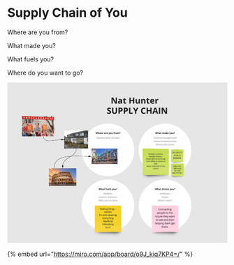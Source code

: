 # Supply Chain of You

Where are you from?

What made you?

What fuels you?

Where do you want to go?

![](<../.gitbook/assets/image (6).png>)

{% embed url="https://miro.com/app/board/o9J_kiq7KP4=/" %}

